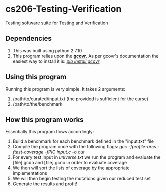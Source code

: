 # cs206-Testing-Verification
Testing software suite for Testing and Verification

## Dependencies
1. This was built using python 2.7.10
2. This program relies upon the [**gcovr**](http://gcovr.com/guide.html).  As per gcovr's documentation the easiest way to install it is: [_pip install gcovr_](http://gcovr.com/guide.html#installation)

## Using this program
Running this program is very simple.  It takes 2 arguments:

1. /path/to/curated/input.txt (the provided is sufficient for the curse)
2. /path/to/the/benchmark

## How this program works
Essentially this program flows accordingly:

1. Build a benchmark for each benchmark defined in the "input.txt" file
2. Compile the program once with the following flags: _gcc -fprofile-arcs -ftest-coverage -fPIC input.c -o out_
3. For every test input in _universe.txt_ we run the program and evaluate the [file].gcda and [file].gcno in order to evaluate coverage
4. We then will sort the lists of coverage by the appropriate implementations
5. We will then begin testing the mutations given our reduced test set
6. Generate the results and profit!